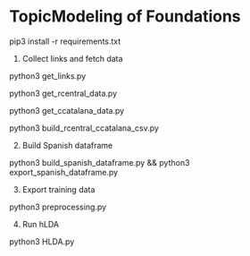 # TopicModeling of Foundations

pip3 install -r requirements.txt

1. Collect links and fetch data

python3 get_links.py

python3 get_rcentral_data.py

python3 get_ccatalana_data.py

python3 build_rcentral_ccatalana_csv.py

2. Build Spanish dataframe

python3 build_spanish_dataframe.py && python3 export_spanish_dataframe.py

3. Export training data

python3 preprocessing.py

4. Run hLDA

python3 HLDA.py

